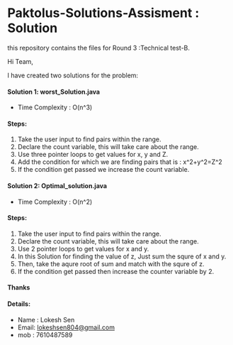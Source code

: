 # Paktolus-Solutions-Assisment : Solution
this repository contains the  files for Round 3 :Technical test-B.

Hi Team,

I have created two solutions for the problem:
#### Solution 1: worst_Solution.java
* Time Complexity : O(n^3)
#### Steps:
1. Take the user input to find pairs within the range.
2. Declare the count variable, this will take care about the range.
3. Use three pointer loops to get values for x, y and Z.
4. Add the condition for which we are finding pairs that is : x^2+y^2=Z^2
5. If the condition get passed we increase the count variable.

#### Solution 2: Optimal_solution.java
* Time Complexity : O(n^2)
#### Steps:
1. Take the user input to find pairs within the range.
2. Declare the count variable, this will take care about the range.
3. Use 2 pointer loops to get values for x and y.
4. In this Solution for  finding the value of z, Just sum the squre of x and y.
5. Then, take the aqure root of sum and match with the squre of z.
6. If the condition get passed then increase the counter variable by 2.

#### Thanks
  

#### Details:
* Name : Lokesh Sen
* Email: lokeshsen804@gmail.com
* mob  : 7610487589


